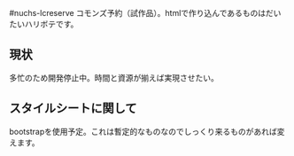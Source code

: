 #nuchs-lcreserve
コモンズ予約（試作品）。htmlで作り込んであるものはだいたいハリボテです。
## 現状
多忙のため開発停止中。時間と資源が揃えば実現させたい。
## スタイルシートに関して
bootstrapを使用予定。これは暫定的なものなのでしっくり来るものがあれば変えます。
